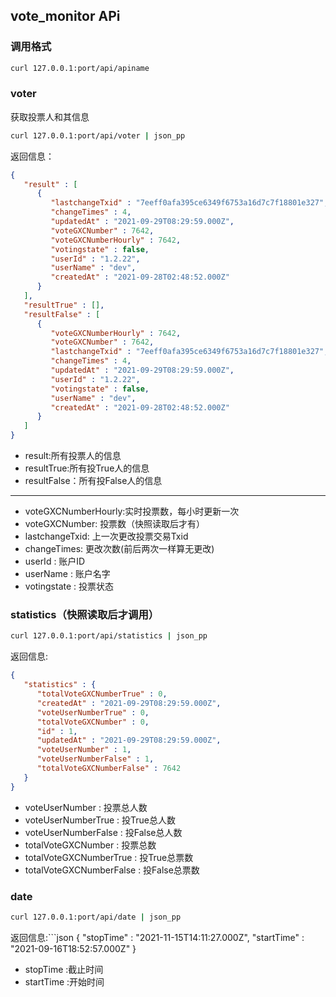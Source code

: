 vote_monitor APi
-----------------
### 调用格式
```sh
curl 127.0.0.1:port/api/apiname
```

### voter

获取投票人和其信息

```sh
curl 127.0.0.1:port/api/voter | json_pp
```

返回信息：
```json
{
   "result" : [
      {
         "lastchangeTxid" : "7eeff0afa395ce6349f6753a16d7c7f18801e327",
         "changeTimes" : 4,
         "updatedAt" : "2021-09-29T08:29:59.000Z",
         "voteGXCNumber" : 7642,
         "voteGXCNumberHourly" : 7642,
         "votingstate" : false,
         "userId" : "1.2.22",
         "userName" : "dev",
         "createdAt" : "2021-09-28T02:48:52.000Z"
      }
   ],
   "resultTrue" : [],
   "resultFalse" : [
      {
         "voteGXCNumberHourly" : 7642,
         "voteGXCNumber" : 7642,
         "lastchangeTxid" : "7eeff0afa395ce6349f6753a16d7c7f18801e327",
         "changeTimes" : 4,
         "updatedAt" : "2021-09-29T08:29:59.000Z",
         "userId" : "1.2.22",
         "votingstate" : false,
         "userName" : "dev",
         "createdAt" : "2021-09-28T02:48:52.000Z"
      }
   ]
}
```
- result:所有投票人的信息
- resultTrue:所有投True人的信息
- resultFalse：所有投False人的信息
  
--------------
- voteGXCNumberHourly:实时投票数，每小时更新一次
- voteGXCNumber: 投票数（快照读取后才有）
- lastchangeTxid: 上一次更改投票交易Txid
- changeTimes: 更改次数(前后两次一样算无更改)
- userId : 账户ID
- userName : 账户名字
- votingstate : 投票状态

### statistics（快照读取后才调用）
```sh 
curl 127.0.0.1:port/api/statistics | json_pp
```

返回信息:
```json
{
   "statistics" : {
      "totalVoteGXCNumberTrue" : 0,
      "createdAt" : "2021-09-29T08:29:59.000Z",
      "voteUserNumberTrue" : 0,
      "totalVoteGXCNumber" : 0,
      "id" : 1,
      "updatedAt" : "2021-09-29T08:29:59.000Z",
      "voteUserNumber" : 1,
      "voteUserNumberFalse" : 1,
      "totalVoteGXCNumberFalse" : 7642
   }
}
```

- voteUserNumber : 投票总人数
- voteUserNumberTrue : 投True总人数
- voteUserNumberFalse : 投False总人数
- totalVoteGXCNumber : 投票总数
- totalVoteGXCNumberTrue : 投True总票数
- totalVoteGXCNumberFalse : 投False总票数

### date
```sh
curl 127.0.0.1:port/api/date | json_pp
```

返回信息:```json
{
   "stopTime" : "2021-11-15T14:11:27.000Z",
   "startTime" : "2021-09-16T18:52:57.000Z"
}

- stopTime :截止时间
- startTime :开始时间
```